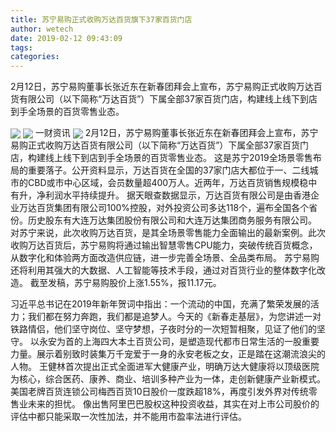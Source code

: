 ```yaml
---
title: 苏宁易购正式收购万达百货旗下37家百货门店
author: wetech
date: 2019-02-12 09:43:09
tags: 
categories: 
---
```

2月12日，苏宁易购董事长张近东在新春团拜会上宣布，苏宁易购正式收购万达百货有限公司（以下简称“万达百货”）下属全部37家百货门店，构建线上线下到店到手全场景的百货零售业态。
<!-- more -->
<img align="center" border="0" src="https://imgcdn.yicai.com/uppics/images/2019/02/97ea51b952c46d742833e45d0d61b6b5.jpg" />
<img align="center" border="0" src="https://imgcdn.yicai.com/uppics/images/2019/02/514eb36cd8a73ecde49abe3fac2eb8ef.jpg" />
一财资讯
<img align="center" border="0" src="https://imgcdn.yicai.com/uppics/images/2019/02/584a6bcccf42fc8983bd333dddcabe30.jpg" />
2月12日，苏宁易购董事长张近东在新春团拜会上宣布，苏宁易购正式收购万达百货有限公司（以下简称“万达百货”）下属全部37家百货门店，构建线上线下到店到手全场景的百货零售业态。
这是苏宁2019全场景零售布局的重要落子。公开资料显示，万达百货在全国的37家门店大都位于一、二线城市的CBD或市中心区域，会员数量超400万人。近两年，万达百货销售规模稳中有升，净利润水平持续提升。
据天眼查数据显示，万达百货有限公司是由香港企业万达百货集团有限公司100%控股，对外投资公司多达118个，遍布全国各个省份。历史股东有大连万达集团股份有限公司和大连万达集团商务服务有限公司。
对苏宁来说，此次收购万达百货，是其全场景零售能力全面输出的最新案例。此次收购万达百货后，苏宁易购将通过输出智慧零售CPU能力，突破传统百货概念，从数字化和体验两方面改造供应链，进一步完善全场景、全品类布局。
苏宁易购还将利用其强大的大数据、人工智能等技术手段，通过对百货行业的整体数字化改造。
截至发稿，苏宁易购股价上涨1.55%，报11.17元。
 
 
习近平总书记在2019年新年贺词中指出：一个流动的中国，充满了繁荣发展的活力；我们都在努力奔跑，我们都是追梦人。今天的《新春走基层》，为您讲述一对铁路情侣，他们坚守岗位、坚守梦想，子夜时分的一次短暂相聚，见证了他们的坚守。
以永安为首的上海四大本土百货公司，是塑造现代都市日常生活的一股重要力量。展示着别致时装集万千宠爱于一身的永安老板之女，正是踏在这潮流浪尖的人物。
王健林首次提出正式全面进军大健康产业，明确万达大健康将以顶级医院为核心，综合医药、康养、商业、培训多种产业为一体，走创新健康产业新模式。
美国老牌百货连锁公司梅西百货10日股价一度跌超18%，再度引发外界对传统零售业未来的担忧。 
像出售阿里巴巴股权这种投资收益，其实在对上市公司股价的评估中都只能采取一次性加法，并不能用市盈率法进行评估。
